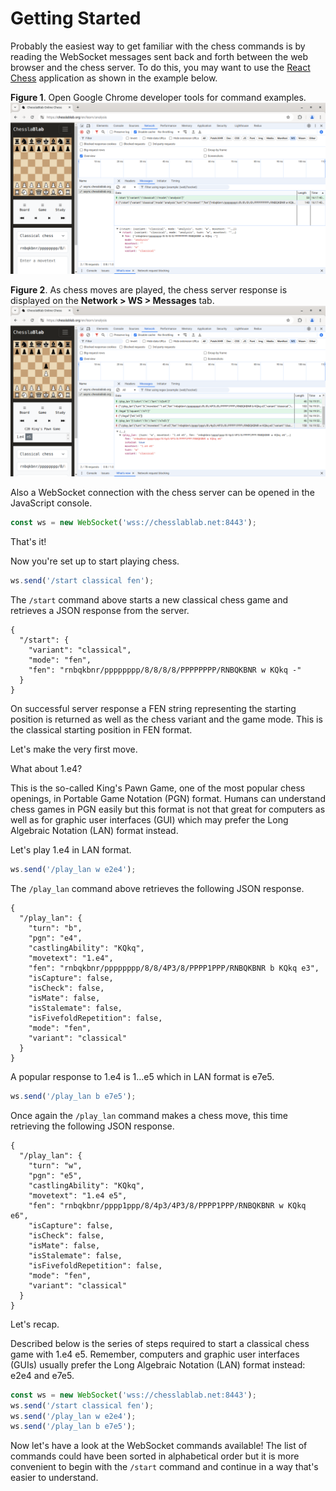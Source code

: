 # Getting Started

Probably the easiest way to get familiar with the chess commands is by reading the WebSocket messages sent back and forth between the web browser and the chess server. To do this, you may want to use the [React Chess](https://github.com/chesslablab/react-chess) application as shown in the example below.

**Figure 1**. Open Google Chrome developer tools for command examples.
![Figure 1](https://raw.githubusercontent.com/chesslablab/chess-server/master/docs/getting-started_01.png)

**Figure 2**. As chess moves are played, the chess server response is displayed on the **Network > WS > Messages** tab.
![Figure 2](https://raw.githubusercontent.com/chesslablab/chess-server/master/docs/getting-started_02.png)

Also a WebSocket connection with the chess server can be opened in the JavaScript console.

```js
const ws = new WebSocket('wss://chesslablab.net:8443');
```

That's it!

Now you're set up to start playing chess.

```js
ws.send('/start classical fen');
```

The `/start` command above starts a new classical chess game and retrieves a JSON response from the server.

```text
{
  "/start": {
    "variant": "classical",
    "mode": "fen",
    "fen": "rnbqkbnr/pppppppp/8/8/8/8/PPPPPPPP/RNBQKBNR w KQkq -"
  }
}
```

On successful server response a FEN string representing the starting position is returned as well as the chess variant and the game mode. This is the classical starting position in FEN format.

Let's make the very first move.

What about 1.e4?

This is the so-called King's Pawn Game, one of the most popular chess openings, in Portable Game Notation (PGN) format. Humans can understand chess games in PGN easily but this format is not that great for computers as well as for graphic user interfaces (GUI) which may prefer the Long Algebraic Notation (LAN) format instead.

Let's play 1.e4 in LAN format.

```js
ws.send('/play_lan w e2e4');
```

The `/play_lan` command above retrieves the following JSON response.

```text
{
  "/play_lan": {
    "turn": "b",
    "pgn": "e4",
    "castlingAbility": "KQkq",
    "movetext": "1.e4",
    "fen": "rnbqkbnr/pppppppp/8/8/4P3/8/PPPP1PPP/RNBQKBNR b KQkq e3",
    "isCapture": false,
    "isCheck": false,
    "isMate": false,
    "isStalemate": false,
    "isFivefoldRepetition": false,
    "mode": "fen",
    "variant": "classical"
  }
}
```

A popular response to 1.e4 is 1...e5 which in LAN format is e7e5.

```js
ws.send('/play_lan b e7e5');
```

Once again the `/play_lan` command makes a chess move, this time retrieving the following JSON response.

```text
{
  "/play_lan": {
    "turn": "w",
    "pgn": "e5",
    "castlingAbility": "KQkq",
    "movetext": "1.e4 e5",
    "fen": "rnbqkbnr/pppp1ppp/8/4p3/4P3/8/PPPP1PPP/RNBQKBNR w KQkq e6",
    "isCapture": false,
    "isCheck": false,
    "isMate": false,
    "isStalemate": false,
    "isFivefoldRepetition": false,
    "mode": "fen",
    "variant": "classical"
  }
}
```

Let's recap.

Described below is the series of steps required to start a classical chess game with 1.e4 e5. Remember, computers and graphic user interfaces (GUIs) usually prefer the Long Algebraic Notation (LAN) format instead: e2e4 and e7e5.

```js
const ws = new WebSocket('wss://chesslablab.net:8443');
ws.send('/start classical fen');
ws.send('/play_lan w e2e4');
ws.send('/play_lan b e7e5');
```

Now let's have a look at the WebSocket commands available! The list of commands could have been sorted in alphabetical order but it is more convenient to begin with the `/start` command and continue in a way that's easier to understand.
